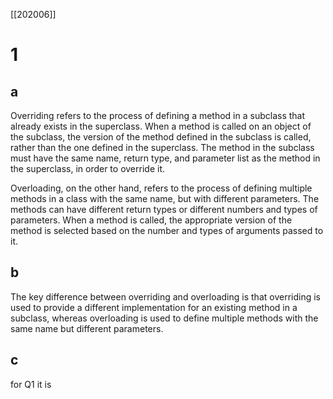 [[202006]]
# 1
## a
Overriding refers to the process of defining a method in a subclass that already exists in the superclass. When a method is called on an object of the subclass, the version of the method defined in the subclass is called, rather than the one defined in the superclass. The method in the subclass must have the same name, return type, and parameter list as the method in the superclass, in order to override it.

Overloading, on the other hand, refers to the process of defining multiple methods in a class with the same name, but with different parameters. The methods can have different return types or different numbers and types of parameters. When a method is called, the appropriate version of the method is selected based on the number and types of arguments passed to it.

## b
The key difference between overriding and overloading is that overriding is used to provide a different implementation for an existing method in a subclass, whereas overloading is used to define multiple methods with the same name but different parameters.

## c
for Q1 it is 
